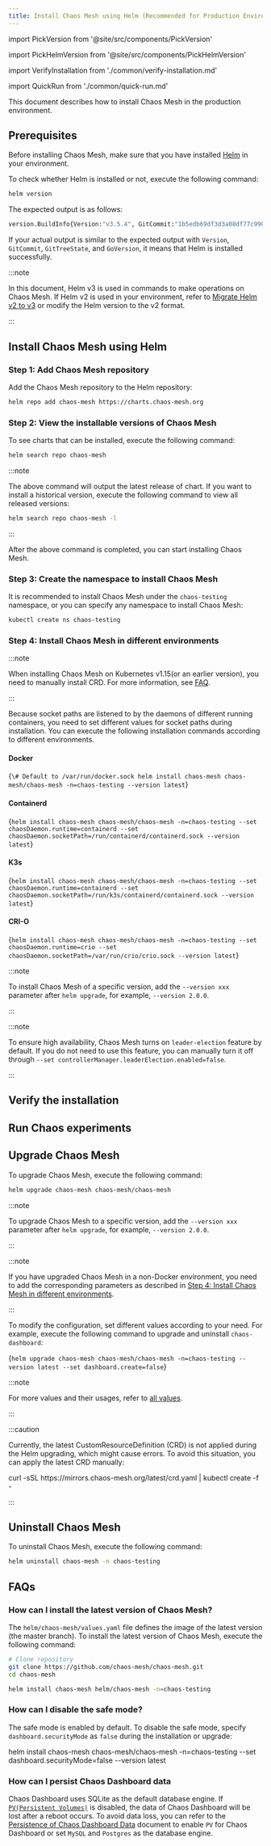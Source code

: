```yaml
---
title: Install Chaos Mesh using Helm (Recommended for Production Environments)
---
```


import PickVersion from '@site/src/components/PickVersion'

import PickHelmVersion from '@site/src/components/PickHelmVersion'

import VerifyInstallation from './common/verify-installation.md'

import QuickRun from './common/quick-run.md'

This document describes how to install Chaos Mesh in the production environment.

## Prerequisites

Before installing Chaos Mesh, make sure that you have installed [Helm](https://helm.sh/docs/intro/install/) in your environment.

To check whether Helm is installed or not, execute the following command:

```bash
helm version
```

The expected output is as follows:

```bash
version.BuildInfo{Version:"v3.5.4", GitCommit:"1b5edb69df3d3a08df77c9902dc17af864ff05d1", GitTreeState:"dirty", GoVersion: "go1.16.3"}
```

If your actual output is similar to the expected output with `Version`, `GitCommit`, `GitTreeState`, and `GoVersion`, it means that Helm is installed successfully.

:::note

In this document, Helm v3 is used in commands to make operations on Chaos Mesh. If Helm v2 is used in your environment, refer to [Migrate Helm v2 to v3](https://helm.sh/docs/topics/v2_v3_migration/) or modify the Helm version to the v2 format.

:::

## Install Chaos Mesh using Helm

### Step 1: Add Chaos Mesh repository

Add the Chaos Mesh repository to the Helm repository:

```bash
helm repo add chaos-mesh https://charts.chaos-mesh.org
```

### Step 2: View the installable versions of Chaos Mesh

To see charts that can be installed, execute the following command:

```bash
helm search repo chaos-mesh
```

:::note

The above command will output the latest release of chart. If you want to install a historical version, execute the following command to view all released versions:

```bash
helm search repo chaos-mesh -l
```

:::

After the above command is completed, you can start installing Chaos Mesh.

### Step 3: Create the namespace to install Chaos Mesh

It is recommended to install Chaos Mesh under the `chaos-testing` namespace, or you can specify any namespace to install Chaos Mesh:

```bash
kubectl create ns chaos-testing
```

### Step 4: Install Chaos Mesh in different environments

:::note

When installing Chaos Mesh on Kubernetes v1.15(or an earlier version), you need to manually install CRD. For more information, see [FAQ](./faqs.md#q-failed-to-install-chaos-mesh-with-message-no-matches-for-kind-customresourcedefinition-in-version-apiextensionsk8siov1).

:::

Because socket paths are listened to by the daemons of different running containers, you need to set different values for socket paths during installation. You can execute the following installation commands according to different environments.

#### Docker

<!-- prettier-ignore -->
<PickHelmVersion className="language-bash">{`\# Default to /var/run/docker.sock
helm install chaos-mesh chaos-mesh/chaos-mesh -n=chaos-testing --version latest`}
</PickHelmVersion>

#### Containerd

<PickHelmVersion className="language-bash">{`helm install chaos-mesh chaos-mesh/chaos-mesh -n=chaos-testing --set chaosDaemon.runtime=containerd --set chaosDaemon.socketPath=/run/containerd/containerd.sock --version latest`}</PickHelmVersion>

#### K3s

<PickHelmVersion className="language-bash">{`helm install chaos-mesh chaos-mesh/chaos-mesh -n=chaos-testing --set chaosDaemon.runtime=containerd --set chaosDaemon.socketPath=/run/k3s/containerd/containerd.sock --version latest`}</PickHelmVersion>

#### CRI-O

<PickHelmVersion className="language-bash">{`helm install chaos-mesh chaos-mesh/chaos-mesh -n=chaos-testing --set chaosDaemon.runtime=crio --set chaosDaemon.socketPath=/var/run/crio/crio.sock --version latest`}</PickHelmVersion>

:::note

To install Chaos Mesh of a specific version, add the `--version xxx` parameter after `helm upgrade`, for example, `--version 2.0.0`.

:::

:::note

To ensure high availability, Chaos Mesh turns on `leader-election` feature by default. If you do not need to use this feature, you can manually turn it off through `--set controllerManager.leaderElection.enabled=false`.

:::

## Verify the installation

<VerifyInstallation />

## Run Chaos experiments

<QuickRun />

## Upgrade Chaos Mesh

To upgrade Chaos Mesh, execute the following command:

```bash
helm upgrade chaos-mesh chaos-mesh/chaos-mesh
```

:::note

To upgrade Chaos Mesh to a specific version, add the `--version xxx` parameter after `helm upgrade`, for example, `--version 2.0.0`.

:::

:::note

If you have upgraded Chaos Mesh in a non-Docker environment, you need to add the corresponding parameters as described in [Step 4: Install Chaos Mesh in different environments](#step-4-install-chaos-mesh-in-different-environments).

:::

To modify the configuration, set different values according to your need. For example, execute the following command to upgrade and uninstall `chaos-dashboard`:

<PickHelmVersion className="language-bash">{`helm upgrade chaos-mesh chaos-mesh/chaos-mesh -n=chaos-testing --version latest --set dashboard.create=false`}</PickHelmVersion>

:::note

For more values and their usages, refer to [all values](https://github.com/chaos-mesh/chaos-mesh/blob/master/helm/chaos-mesh/values.yaml).

:::

:::caution

Currently, the latest CustomResourceDefinition (CRD) is not applied during the Helm upgrading, which might cause errors. To avoid this situation, you can apply the latest CRD manually:

<PickVersion>
curl -sSL https://mirrors.chaos-mesh.org/latest/crd.yaml | kubectl create -f -
</PickVersion>

:::

## Uninstall Chaos Mesh

To uninstall Chaos Mesh, execute the following command:

```bash
helm uninstall chaos-mesh -n chaos-testing
```

## FAQs

### How can I install the latest version of Chaos Mesh?

The `helm/chaos-mesh/values.yaml` file defines the image of the latest version (the master branch). To install the latest version of Chaos Mesh, execute the following command:

```bash
# Clone repository
git clone https://github.com/chaos-mesh/chaos-mesh.git
cd chaos-mesh

helm install chaos-mesh helm/chaos-mesh -n=chaos-testing
```

### How can I disable the safe mode?

The safe mode is enabled by default. To disable the safe mode, specify `dashboard.securityMode` as `false` during the installation or upgrade:

<PickHelmVersion>
helm install chaos-mesh chaos-mesh/chaos-mesh -n=chaos-testing --set dashboard.securityMode=false --version latest
</PickHelmVersion>

### How can I persist Chaos Dashboard data

Chaos Dashboard uses SQLite as the default database engine. If [`PV(Persistent Volumes)`](https://kubernetes.io/docs/concepts/storage/persistent-volumes/) is disabled, the data of Chaos Dashboard will be lost after a reboot occurs. To avoid data loss, you can refer to the [Persistence of Chaos Dashboard Data](persistence-dashboard.md) document to enable `PV` for Chaos Dashboard or set `MySQL` and `Postgres` as the database engine.
